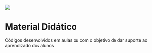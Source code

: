 ![](images/https://tradingcomdados.com/images/logotipo/logotipo-trading-com-dados-branco.svg)

# Material Didático

Códigos desenvolvidos em aulas ou com o objetivo de dar suporte ao aprendizado dos alunos

